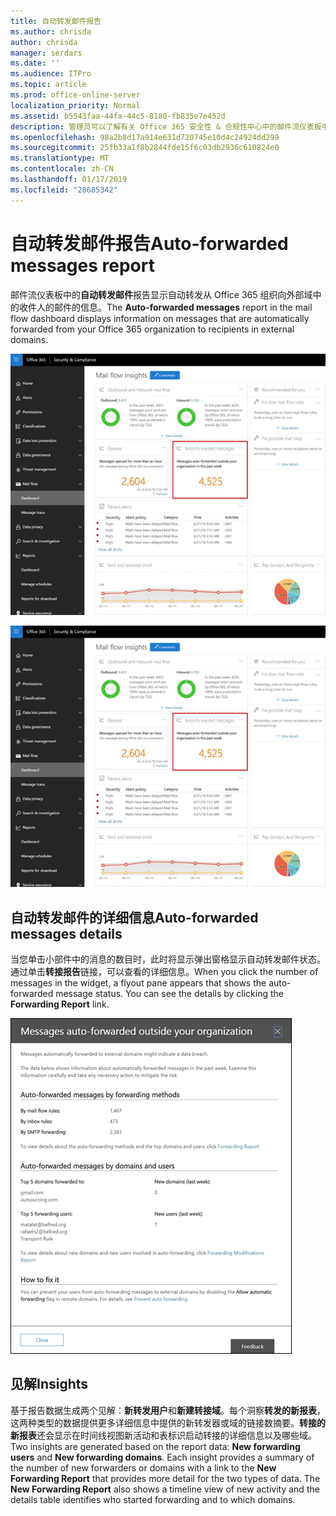 ```yaml
---
title: 自动转发邮件报告
ms.author: chrisda
author: chrisda
manager: serdars
ms.date: ''
ms.audience: ITPro
ms.topic: article
ms.prod: office-online-server
localization_priority: Normal
ms.assetid: b5543faa-44fa-44c5-8180-fb835e7e452d
description: 管理员可以了解有关 Office 365 安全性 & 合规性中心中的邮件流仪表板中的自动转发邮件报告。
ms.openlocfilehash: 98a2b8d17a914e631d720745e10d4c24924dd299
ms.sourcegitcommit: 25fb33a1f8b2844fde15f6c03db2936c610824e0
ms.translationtype: MT
ms.contentlocale: zh-CN
ms.lasthandoff: 01/17/2019
ms.locfileid: "28685342"
---
```

# <a name="auto-forwarded-messages-report"></a><span data-ttu-id="e2a81-103">自动转发邮件报告</span><span class="sxs-lookup"><span data-stu-id="e2a81-103">Auto-forwarded messages report</span></span>

<span data-ttu-id="e2a81-104">邮件流仪表板中的**自动转发邮件**报告显示自动转发从 Office 365 组织向外部域中的收件人的邮件的信息。</span><span class="sxs-lookup"><span data-stu-id="e2a81-104">The **Auto-forwarded messages** report in the mail flow dashboard displays information on messages that are automatically forwarded from your Office 365 organization to recipients in external domains.</span></span>

![x](media/8bc2600b-71c3-4b37-b4d0-9435fe0cfc8d.png)

![Office 365 安全性 & 合规性中心中的邮件流仪表板中的自动转发邮件报告](media/8bc2600b-71c3-4b37-b4d0-9435fe0cfc8d.png)

## <a name="auto-forwarded-messages-details"></a><span data-ttu-id="e2a81-107">自动转发邮件的详细信息</span><span class="sxs-lookup"><span data-stu-id="e2a81-107">Auto-forwarded messages details</span></span>

<span data-ttu-id="e2a81-p101">当您单击小部件中的消息的数目时，此时将显示弹出窗格显示自动转发邮件状态。通过单击**转接报告**链接，可以查看的详细信息。</span><span class="sxs-lookup"><span data-stu-id="e2a81-p101">When you click the number of messages in the widget, a flyout pane appears that shows the auto-forwarded message status. You can see the details by clicking the **Forwarding Report** link.</span></span>

![Office 365 安全性 & 合规性中心中的自动转发邮件报告详细信息飞出](media/87d0fb1e-d2ef-4901-b17c-ec32d23a539e.png)

## <a name="insights"></a><span data-ttu-id="e2a81-111">见解</span><span class="sxs-lookup"><span data-stu-id="e2a81-111">Insights</span></span>

<span data-ttu-id="e2a81-p102">基于报告数据生成两个见解：**新转发用户**和**新建转接域**。每个洞察**转发的新报表**，这两种类型的数据提供更多详细信息中提供的新转发器或域的链接数摘要。**转接的新报表**还会显示在时间线视图新活动和表标识启动转接的详细信息以及哪些域。</span><span class="sxs-lookup"><span data-stu-id="e2a81-p102">Two insights are generated based on the report data: **New forwarding users** and **New forwarding domains**. Each insight provides a summary of the number of new forwarders or domains with a link to the **New Forwarding Report** that provides more detail for the two types of data. The **New Forwarding Report** also shows a timeline view of new activity and the details table identifies who started forwarding and to which domains.</span></span>
